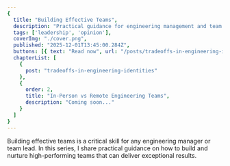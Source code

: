 ```yaml
---
{
  title: "Building Effective Teams",
  description: "Practical guidance for engineering management and team building.",
  tags: ['leadership', 'opinion'],
  coverImg: "./cover.png",
  published: "2025-12-01T13:45:00.284Z",
  buttons: [{ text: "Read now", url: "/posts/tradeoffs-in-engineering-identities" }],
  chapterList: [
    {
      post: "tradeoffs-in-engineering-identities"
    },
    {
      order: 2,
      title: "In-Person vs Remote Engineering Teams",
      description: "Coming soon..."
    }
  ]
}
---
```

 
Building effective teams is a critical skill for any engineering manager or team lead. In this series, I share practical guidance on how to build and nurture high-performing teams that can deliver exceptional results.
